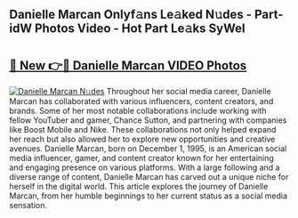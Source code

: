 ## Danielle Marcan Onlyf𝚊ns Le𝚊ked N𝚞des - Part-idW Photos Video - Hot Part Le𝚊ks SyWel

# <h2><a href="http://ac20628.deff.icu/?id=Danielle+Marcan">🔗 New 👉🔴 Danielle Marcan VIDEO Photos</a></h2>

[![Danielle Marcan N𝚞des](https://i.imgur.com/rIISA9y.gif)](http://ac20628.deff.icu/?id=Danielle+Marcan)
Throughout her social media career, Danielle Marcan has collaborated with various influencers, content creators, and brands. Some of her most notable collaborations include working with fellow YouTuber and gamer, Chance Sutton, and partnering with companies like Boost Mobile and Nike. These collaborations not only helped expand her reach but also allowed her to explore new opportunities and creative avenues. Danielle Marcan, born on December 1, 1995, is an American social media influencer, gamer, and content creator known for her entertaining and engaging presence on various platforms. With a large following and a diverse range of content, Danielle Marcan has carved out a unique niche for herself in the digital world. This article explores the journey of Danielle Marcan, from her humble beginnings to her current status as a social media sensation.
